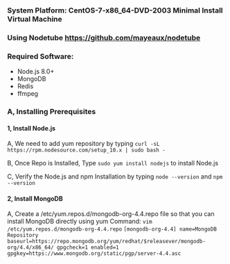 ### System Platform: CentOS-7-x86_64-DVD-2003 Minimal Install Virtual Machine

### Using Nodetube https://github.com/mayeaux/nodetube

### Required Software: 
- Node.js 8.0+
- MongoDB
- Redis
- ffmpeg

### A, Installing Prerequisites

#### 1, Install Node.js

   A, We need to add yum repository by typing `curl -sL https://rpm.nodesource.com/setup_10.x | sudo bash -`
   
   B, Once Repo is Installed, Type `sudo yum install nodejs` to install Node.js
   
   C, Verify the Node.js and npm Installation by typing `node --version` and `npm --version`

#### 2, Install MongoDB

   A, Create a /etc/yum.repos.d/mongodb-org-4.4.repo file so that you can install MongoDB directly using yum
   Command: `vim /etc/yum.repos.d/mongodb-org-4.4.repo`
      ```
      [mongodb-org-4.4]
      name=MongoDB Repository
      baseurl=https://repo.mongodb.org/yum/redhat/$releasever/mongodb-org/4.4/x86_64/
      gpgcheck=1
      enabled=1
      gpgkey=https://www.mongodb.org/static/pgp/server-4.4.asc
      ```
